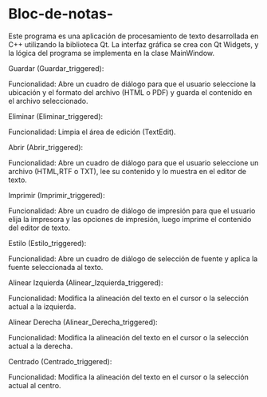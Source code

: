 # Bloc-de-notas-
Este programa es una aplicación de procesamiento de texto desarrollada en C++ utilizando la biblioteca Qt. La interfaz gráfica se crea con Qt Widgets, y la lógica del programa se implementa en la clase MainWindow.


Guardar (Guardar_triggered):

Funcionalidad: Abre un cuadro de diálogo para que el usuario seleccione la ubicación y el formato del archivo (HTML o PDF) y guarda el contenido en el archivo seleccionado.

Eliminar (Eliminar_triggered):

Funcionalidad: Limpia el área de edición (TextEdit).

Abrir (Abrir_triggered):

Funcionalidad: Abre un cuadro de diálogo para que el usuario seleccione un archivo (HTML,RTF o TXT), lee su contenido y lo muestra en el editor de texto.

Imprimir (Imprimir_triggered):

Funcionalidad: Abre un cuadro de diálogo de impresión para que el usuario elija la impresora y las opciones de impresión, luego imprime el contenido del editor de texto.

Estilo (Estilo_triggered):

Funcionalidad: Abre un cuadro de diálogo de selección de fuente y aplica la fuente seleccionada al texto.

Alinear Izquierda (Alinear_Izquierda_triggered):

Funcionalidad: Modifica la alineación del texto en el cursor o la selección actual a la izquierda.

Alinear Derecha (Alinear_Derecha_triggered):

Funcionalidad: Modifica la alineación del texto en el cursor o la selección actual a la derecha.

Centrado (Centrado_triggered):

Funcionalidad: Modifica la alineación del texto en el cursor o la selección actual al centro.
